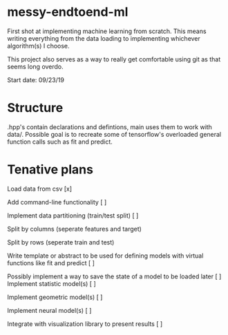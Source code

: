 # messy-endtoend-ml
First shot at implementing machine learning from scratch. This means writing everything from the data loading to implementing whichever algorithm(s) I choose. 

This project also serves as a way to really get comfortable using git as that seems long overdo.

Start date: 09/23/19
# Structure
.hpp's contain declarations and defintions, main uses them to work with data/. Possible goal is to recreate some of tensorflow's overloaded general function calls such as fit and predict.

# Tenative plans
Load data from csv [x]

Add command-line functionality [ ]

Implement data partitioning (train/test split) [ ]

  Split by columns (seperate features and target)
  
  Split by rows (seperate train and test)
  
Write template or abstract to be used for defining models with virtual functions like fit and predict [ ]

  Possibly implement a way to save the state of a model to be loaded later [ ]
Implement statistic model(s) [ ]

Implement geometric model(s) [ ]

Implement neural model(s) [ ]

Integrate with visualization library to present results [ ]
